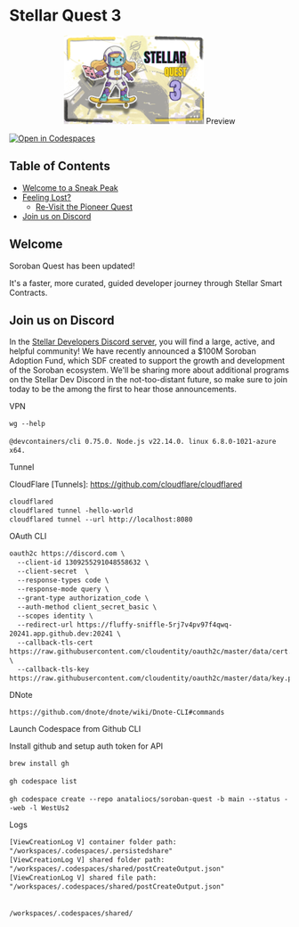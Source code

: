 # Stellar Quest 3 <!-- omit in toc -->

<div style="text-align: center;" align="center">
<img src="assets/Stellar-Quest-3.png" alt="stellar quest 3" height="auto" width="50%"/>
Preview
</div>

[![Open in Codespaces](https://github.com/codespaces/badge.svg)](https://github.com/codespaces/new?repo=anataliocs/soroban-quest)

## Table of Contents <!-- omit in toc -->

- [Welcome to a Sneak Peak](#welcome)
- [Feeling Lost?](#feeling-lost)
    - [Re-Visit the Pioneer Quest](#re-visit-the-pioneer-quest)
- [Join us on Discord](#join-us-on-discord)

## Welcome

Soroban Quest has been updated!

It's a faster, more curated, guided developer journey through Stellar Smart Contracts.

## Join us on Discord

In the [Stellar Developers Discord server][dev-discord], you will find a large,
active, and helpful community! We have recently announced a $100M Soroban
Adoption Fund, which SDF created to support the growth and development of the
Soroban ecosystem. We'll be sharing more about additional programs on the
Stellar Dev Discord in the not-too-distant future, so make sure to join today to
be the among the first to hear those announcements.

VPN

```
wg --help

@devcontainers/cli 0.75.0. Node.js v22.14.0. linux 6.8.0-1021-azure x64.
```

Tunnel

CloudFlare [Tunnels]: https://github.com/cloudflare/cloudflared

```
cloudflared
cloudflared tunnel -hello-world
cloudflared tunnel --url http://localhost:8080
```

OAuth CLI

```
oauth2c https://discord.com \
  --client-id 1309255291048558632 \
  --client-secret  \
  --response-types code \
  --response-mode query \
  --grant-type authorization_code \
  --auth-method client_secret_basic \
  --scopes identity \
  --redirect-url https://fluffy-sniffle-5rj7v4pv97f4qwq-20241.app.github.dev:20241 \
  --callback-tls-cert https://raw.githubusercontent.com/cloudentity/oauth2c/master/data/cert.pem \
  --callback-tls-key https://raw.githubusercontent.com/cloudentity/oauth2c/master/data/key.pem
```

DNote

```
https://github.com/dnote/dnote/wiki/Dnote-CLI#commands
```

Launch Codespace from Github CLI

Install github and setup auth token for API

```
brew install gh

gh codespace list

gh codespace create --repo anataliocs/soroban-quest -b main --status --web -l WestUs2

```

Logs

```
[ViewCreationLog V] container folder path: "/workspaces/.codespaces/.persistedshare"
[ViewCreationLog V] shared folder path: "/workspaces/.codespaces/shared/postCreateOutput.json"
[ViewCreationLog V] shared file path: "/workspaces/.codespaces/shared/postCreateOutput.json"


/workspaces/.codespaces/shared/
```

[dev-discord]: https://discord.gg/stellardev
